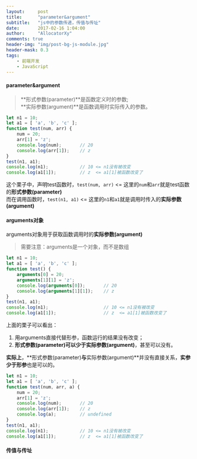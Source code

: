 ```yaml
---
layout:     post
title:      "parameter&argument"
subtitle:   "js中的参数传递，传值与传址"
date:       2017-02-16 1:04:00
author:     "AllocatorXy"
comments: true
header-img: "img/post-bg-js-module.jpg"
header-mask: 0.3
tags:
    - 前端开发
    - JavaScript
---
```


#### parameter&argument
>**形式参数(parameter)**是函数定义时的参数;<br />
>**实际参数(argument)**是函数调用时实际传入的参数。

```javascript
let n1 = 10;
let a1 = [ 'a', 'b', 'c' ];
function test(num, arr) {
    num = 20;
    arr[1] = 'z';
    console.log(num);       // 20
    console.log(arr[1]);    // z
}
test(n1, a1);
console.log(n1);            // 10 <= n1没有被改变
console.log(a1[1]);         // z  <= a1[1]被函数改变了
```

这个栗子中，声明test函数时，`test(num, arr)` <= 这里的`num`和`arr`就是test函数的**形式参数(parameter)**<br />
而在调用函数时，`test(n1, a1)` <= 这里的`n1`和`a1`就是调用时传入的**实际参数(argument)**<br />

#### arguments对象
arguments对象用于获取函数调用时的**实际参数(argument)**<br />
>需要注意：arguments是一个对象，而不是数组


```javascript
let n1 = 10;
let a1 = [ 'a', 'b', 'c' ];
function test() {
    arguments[0] = 20;
    arguments[1][1] = 'z';
    console.log(arguments[0]);       // 20
    console.log(arguments[1][1]);    // z
}
test(n1, a1);
console.log(n1);                     // 10 <= n1没有被改变
console.log(a1[1]);                  // z  <= a1[1]被函数改变了
```
上面的栗子可以看出：<br />
1. 用arguments直接代替形参，函数运行的结果没有改变；
2. **形式参数(parameter)**可以少于**实际参数(argument)**，甚至可以没有。

**实际上**，**形式参数(parameter)**与**实际参数(argument)**并没有直接关系，**实参少于形参**也是可以的。

```javascript
let n1 = 10;
let a1 = [ 'a', 'b', 'c' ];
function test(num, arr, a) {
    num = 20;
    arr[1] = 'z';
    console.log(num);       // 20
    console.log(arr[1]);    // z
    console.log(a);         // undefined
}
test(n1, a1);
console.log(n1);            // 10 <= n1没有被改变
console.log(a1[1]);         // z  <= a1[1]被函数改变了
```

#### 传值与传址
